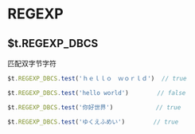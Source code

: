 # REGEXP

## $t.REGEXP_DBCS

匹配双字节字符

```javascript
$t.REGEXP_DBCS.test('ｈｅｌｌｏ　ｗｏｒｌｄ')  // true

$t.REGEXP_DBCS.test('hello world')        // false

$t.REGEXP_DBCS.test('你好世界')            // true

$t.REGEXP_DBCS.test('ゆくえふめい')        // true
```
